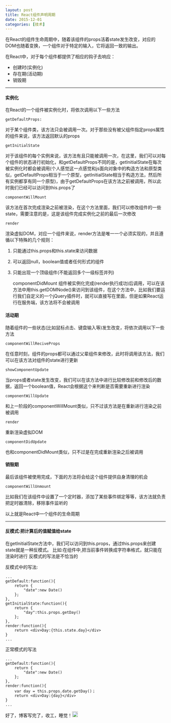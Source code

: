 ```yaml
---
layout: post
title: React组件声明周期
date: 2015-12-01
categories: [技术]
---
```


在React的组件生命周期中，随着该组件的props活着state发生改变，对应的DOM也随着变换，一个组件对于特定的输入，它将返回一致的输出。

在React中，对于每个组件都提供了相应的钩子去响应：
- 创建时(实例化)
- 存在期(活动期)
- 销毁期
 

---

#### 实例化

在React的一个组件被实例化时，将依次调用以下一些方法
 
    getDefaultProps:
对于某个组件类，该方法只会被调用一次。对于那些没有被父组件指定props属性的组件来说，该方法返回默认的props

    getInitialState
对于该组件的每个实例来说，该方法有且只能被调用一次，在这里，我们可以对每个组件的状态进行初始化，和getDefaultProps不同的是，getInitialState在每次被实例化时都会被调用(个人感觉这一点感觉和js面向对象中的构造方法和原型类似，getDefaultProps相当于一个原型，getInitialState相当于构造方法，然后所有实例都享有同一个原型)，由于getDefaultProps在该方法之前被调用，所以此时我们已经可以访问到this.props了
    
    componentWillMount
该方法在首次完成渲染之前被渲染，在这个方法里面，我们可以修改组件的一些state，需要注意的是，这是该组件完成实例化之前的最后一次修改
    
    render
渲染虚拟DOM，对应一个组件来说，render方法是唯一一个必须实现的，并且遵循以下特殊的几个规则：

1. 只能通过this.props和this.state来访问数据
2. 可以返回null，boolean值或者任何形式的组件
3. 只能出现一个顶级组件(不能返回多个一级标签并列)

    
    componentDidMount
组件被实例化完成(render执行成功)后调用，可以在该方法中用this.getDOMNode()来访问到该组件，在这个方法中，比如我们要运行我们自定义的一个jQuery插件时，就可以直接写在里面，但是如果React运行在服务端，该方法将不会被调用
    
    
#### 活动期

随着组件的一些状态(比如鼠标点击、键盘输入等)发生改变，将依次调用以下一些方法

    componentWillReciveProps
在任意时刻，组件的props都可以通过父辈组件来修改，此时将调用该方法，我们可以在该方法对组件的state进行更新
    
    showComponentUpdate
当props或者state发生改变，我们可以在该方法中进行比较修改前和修改后的数据，返回一个boolean值，React会根据这个来判断是否需要重新进行渲染
    
    componentWillUpdate
和上一阶段的componentWillMount类似，只不过该方法是在重新进行渲染之前被调用
    
    render
重新渲染虚拟DOM
    
    componentDidUpdate
也和componentDidMount类似，只不过是在完成重新渲染之后被调用
    
#### 销毁期
    
最后该组件被使用完成，下面的方法将会给这个组件提供自身清理的机会
    
    componentWillUnmount
比如我们在该组件中设置了一个定时器，添加了某些事件绑定等等，该方法就负责把定时器清除，移除事件监听的

以上就是React中一个组件的生命周期

---

#### 反模式:把计算后的值赋值给state

在getInitialState方法中，我们可以访问到this.props，通过this.props来创建state就是一种反模式。
比如:在组件中,把当前事件转换成字符串格式，就只能在渲染时进行
反模式的写法是不恰当的

反模式中的写法:
    
    ...
    getDefault:function(){
        return {
            "date":new Date()
        };
    },
    getInitialState:function(){
        return {
            "day":this.props.getDay()
        };
    },
    render:function(){
        return <div>Day:{this.state.day}</div>
    }
    ...
    
正常模式的写法
    
    ...
    getDefault:function(){
        return {
            "date":new Date()
        };
    },
    render:function(){
        var day = this.props.date.getDay()；
        return <div>Day:{day}</div>
    }
    ...
    
好了，博客写完了，收工，睡觉！<img src="emoji/smile" width="18"/>